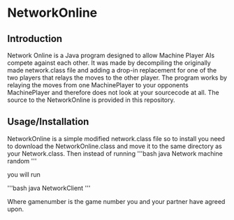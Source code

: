 # NetworkOnline

## Introduction
Network Online is a Java program designed to allow Machine Player AIs compete against each other. 
It was made by decompiling the originally made network.class file and adding a drop-in replacement 
for one of the two players that relays the moves to the other player. The program works by relaying the
moves from one MachinePlayer to your opponents MachinePlayer and therefore does not look at your sourcecode at all.
The source to the NetworkOnline is provided in this repository.

## Usage/Installation
NetworkOnline is a simple modified network.class file so to install you need to download the NetworkOnline.class
and move it to the same directory as your Network.class. Then instead of running 
'''bash
java Network machine random
'''

you will run

'''bash
java NetworkClient <gamenumber>
'''

Where gamenumber is the game number you and your partner have agreed upon.
